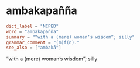 # ambakapañña

``` toml
dict_label = "NCPED"
word = "ambakapañña"
summary = "“with a (mere) woman’s wisdom”; silly"
grammar_comment = "(m)f(n)."
see_also = ["ambakā"]
```

“with a (mere) woman’s wisdom”; silly

